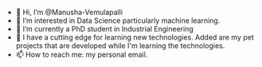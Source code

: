 - 👋 Hi, I’m @Manusha-Vemulapalli
- 👀 I’m interested in Data Science particularly machine learning. 
- 🌱 I’m currently a PhD student in Industrial Engineering
- 💞️ I have a cutting edge for learning new technologies. Added are my pet projects that are developed while I'm learning the technologies. 
- 📫 How to reach me: my personal email.

<!---
Manusha-Vemulapalli/Manusha-Vemulapalli is a ✨ special ✨ repository because its `README.md` (this file) appears on your GitHub profile.
You can click the Preview link to take a look at your changes.
--->
